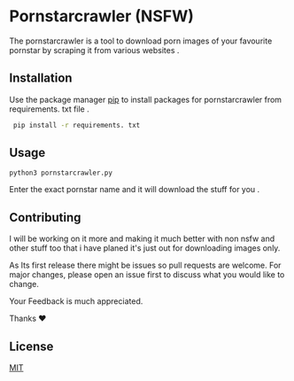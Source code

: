 # Pornstarcrawler (NSFW)

The pornstarcrawler is a tool to download porn images of your favourite pornstar by scraping it from various websites .

## Installation

Use the package manager [pip](https://pip.pypa.io/en/stable/) to install packages for pornstarcrawler from requirements. txt file .

```bash
 pip install -r requirements. txt
```

## Usage
```
python3 pornstarcrawler.py
```
Enter the exact pornstar name and it will download the stuff for you .


## Contributing

I will be working on it more and making it much better with non nsfw and other  stuff too that i have planed it's just out for downloading images only.

As Its first release there might be issues so pull requests are welcome. For major changes, please open an issue first to discuss what you would like to change.

Your Feedback is much appreciated.

Thanks
❤️

## License
[MIT](https://choosealicense.com/licenses/mit/)
